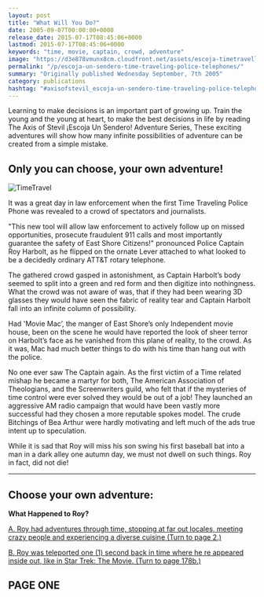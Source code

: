 ```yaml
---
layout: post
title: "What Will You Do?"
date: 2005-09-07T00:00:00+0000
release_date: 2015-07-17T08:45:06+0000
lastmod: 2015-07-17T08:45:06+0000
keywords: "time, movie, captain, crowd, adventure"
image: "https://d3e878vmunx8cm.cloudfront.net/assets/escoja-timetravellarge.gif"
permalink: "/p/escoja-un-sendero-time-traveling-police-telephones/"
summary: "Originally published Wednesday September, 7th 2005"
category: publications
hashtag: "#axisofstevil_escoja-un-sendero-time-traveling-police-telephones"
---
```


[id_1]: https://d3e878vmunx8cm.cloudfront.net/assets/escoja-timetravellarge.gif "TimeTravel"
Learning to make decisions is an important part of growing up. Train the young and the young at heart, to make the best decisions in life by reading The Axis of Stevil ¡Escoja Un Sendero! Adventure Series, These exciting adventures will show how many infinite possibilities of adventure can be created from a simple mistake.

## Only you can choose, your own adventure! ##

![TimeTravel][id_1]

It was a great day in law enforcement when the first Time Traveling Police Phone was revealed to a crowd of spectators and journalists.

"This new tool will allow law enforcement to actively follow up on missed opportunities, prosecute fraudulent 911 calls and most importantly guarantee the safety of East Shore Citizens!" pronounced Police Captain Roy Harbolt, as he flipped on the ornate Lever attached to what looked to be a decidedly ordinary ATT&T rotary telephone.

The gathered crowd gasped in astonishment, as Captain Harbolt’s body seemed to split into a green and red form and then digitize into nothingness. What the crowd was not aware of was, that if they had been wearing 3D glasses they would have seen the fabric of reality tear and Captain Harbolt fall into an infinite column of possibility.

Had 'Movie Mac’, the manger of East Shore’s only Independent movie house, been on the scene he would have reported the look of sheer terror on Harbolt’s face as he vanished from this plane of reality, to the crowd. As it was, Mac had much better things to do with his time than hang out with the police.

No one ever saw The Captain again. As the first victim of a Time related mishap he became a martyr for both, The American Association of Theologians, and the Screenwriters guild, who felt that if the mysteries of time control were ever solved they would be out of a job! They launched an aggressive AM radio campaign that would have been vastly more successful had they chosen a more reputable spokes model. The crude Bitchings of Bea Arthur were hardly motivating and left much of the ads true intent up to speculation.

While it is sad that Roy will miss his son swing his first baseball bat into a man in a dark alley one autumn day, we must not dwell on such things. Roy in fact, did not die!

----------
## Choose your own adventure: ##

**What Happened to Roy?**

[A. Roy had adventures through time, stopping at far out locales, meeting crazy people and experiencing a diverse cuisine (Turn to page 2.)
](/timetravel2.htm "Roy had adventures through time, stopping at far out locales, meeting crazy people and experiencing a diverse cuisine (Turn to page 2.)")

[B. Roy was teleported one (1) second back in time where he re appeared inside out, like in Star Trek: The Movie. (Turn to page 178b.)](/timetravel178b.htm "B. Roy was teleported one (1) second back in time where he re appeared inside out, like in Star Trek: The Movie. (Turn to page 178b.)")

## PAGE ONE ##
